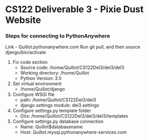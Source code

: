 # CS122 Deliverable 3 - Pixie Dust Website
### Steps for connecting to PythonAnywhere
Link - Quillot.pythonanywhere.com
Run git pull, and then source django/bin/activate
1. Fix code section.
    * Source code: /home/Quillot/CS122Del3/del3/del3
    * Working directory: /home/Quillot
    * Python Version: 3.5
2. Set virtual environment
    * /home/Quillot/django
3. Configure WSGI file
    * path: /home/Quillot/CS122Del3/del3
    * django settings module: del3.settings
4. Configure settings.py template folder
    * Dirs: /home/Quillot/CS122Del3/del3/del3/templates
5. Configure settings.py database connection
    * Name: Quillot$databasename
    * Host: Quillot.mysql.pythonanywhere-services.com
